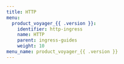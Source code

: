 ```yaml
---
title: HTTP
menu:
  product_voyager_{{ .version }}:
    identifier: http-ingress
    name: HTTP
    parent: ingress-guides
    weight: 10
menu_name: product_voyager_{{ .version }}
---
```

